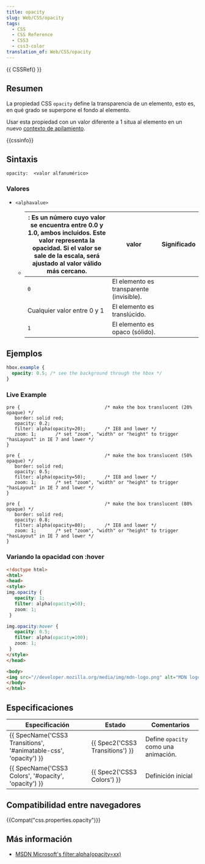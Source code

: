 ```yaml
---
title: opacity
slug: Web/CSS/opacity
tags:
  - CSS
  - CSS Reference
  - CSS3
  - css3-color
translation_of: Web/CSS/opacity
---
```

{{ CSSRef() }}

## Resumen

La propiedad CSS `opacity` define la transparencia de un elemento, esto es, en qué grado se superpone el fondo al elemento.

Usar esta propiedad con un valor diferente a 1 situa al elemento en un nuevo [contexto de apilamiento](/en/CSS/Understanding_z-index/The_stacking_context "en/CSS/Understanding_z-index/The_stacking_context").

{{cssinfo}}

## Sintaxis

    opacity:  <valor alfanumérico>

### Valores

- `<alphavalue>`
  - | : Es un número cuyo valor se encuentra entre 0.0 y 1.0, ambos incluidos. Este valor representa la opacidad. Si el valor se sale de la escala, será ajustado al valor válido más cercano. | valor                                    | Significado |
    | ---------------------------------------------------------------------------------------------------------------------------------------------------------------------------------------- | ---------------------------------------- | ----------- |
    | `0`                                                                                                                                                                                      | El elemento es transparente (invisible). |
    | Cualquier valor entre 0 y 1                                                                                                                                                              | El elemento es translúcido.              |
    | `1`                                                                                                                                                                                      | El elemento es opaco (sólido).           |

## Ejemplos

```css
hbox.example {
  opacity: 0.5; /* see the background through the hbox */
}
```

### Live Example

    pre {                               /* make the box translucent (20% opaque) */
       border: solid red;
       opacity: 0.2;
       filter: alpha(opacity=20);       /* IE8 and lower */
       zoom: 1;       /* set "zoom", "width" or "height" to trigger "hasLayout" in IE 7 and lower */
    }

    pre {                               /* make the box translucent (50% opaque) */
       border: solid red;
       opacity: 0.5;
       filter: alpha(opacity=50);       /* IE8 and lower */
       zoom: 1;       /* set "zoom", "width" or "height" to trigger "hasLayout" in IE 7 and lower */
    }

    pre {                               /* make the box translucent (80% opaque) */
       border: solid red;
       opacity: 0.8;
       filter: alpha(opacity=80);       /* IE8 and lower */
       zoom: 1;       /* set "zoom", "width" or "height" to trigger "hasLayout" in IE 7 and lower */
    }

### Variando la opacidad con :hover

```html
<!doctype html>
<html>
<head>
<style>
img.opacity {
   opacity: 1;
   filter: alpha(opacity=50);
   zoom: 1;
 }

img.opacity:hover {
   opacity: 0.5;
   filter: alpha(opacity=100);
   zoom: 1;
 }
</style>
</head>

<body>
<img src="//developer.mozilla.org/media/img/mdn-logo.png" alt="MDN logo" width="128" height="146" class="opacity">
</body>
</html>
```

## Especificaciones

| Especificación                                                                       | Estado                                   | Comentarios                          |
| ------------------------------------------------------------------------------------ | ---------------------------------------- | ------------------------------------ |
| {{ SpecName('CSS3 Transitions', '#animatable-css', 'opacity') }} | {{ Spec2('CSS3 Transitions') }} | Define `opacity` como una animación. |
| {{ SpecName('CSS3 Colors', '#opacity', 'opacity') }}                 | {{ Spec2('CSS3 Colors') }}     | Definición inicial                   |

## Compatibilidad entre navegadores

{{Compat("css.properties.opacity")}}

## Más información

- [MSDN Microsoft's filter:alpha(opacity=xx)](http://msdn.microsoft.com/en-us/library/ms532910%28VS.85%29.aspx)
